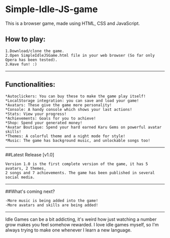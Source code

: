 # Simple-Idle-JS-game

This is a browser game, made using HTML, CSS and JavaScript.

## How to play:

	1.Download/clone the game.  
	2.Open SimpleIdleJSGame.html file in your web browser (So far only Opera has been tested).  
	3.Have fun! :)
---
## Functionalities:

	*Autoclickers: You can buy these to make the game play itself!
	*LocalStorage integration: you can save and load your game!
	*Avatars: These give the game more personality!
	*Console: A handy console which shows your last actions!
	*Stats: View your progress!
	*Achievements: Goals for you to achieve!
	*Shop: Spend your generated money!
	*Avatar Boutique: Spend your hard earned Karu Gems on powerful avatar skills!
	*Themes: A colorful theme and a night mode for style!
	*Music: The game has background music, and unlockable songs too!

---
##Latest Release [v1.0]
	
	Version 1.0 is the first complete version of the game, it has 5 avatars, 2 themes,
	2 songs and 7 achievements. The game has been published in several social media.

---
##What's coming next?
	
	-More music is being added into the game!
	-More avatars and skills are being added!
	
---
Idle Games can be a bit addicting, it's weird how just watching a number grow makes
you feel somehow rewarded.  I love idle games myself, so I'm always trying to make one
whenever I learn a new language.
